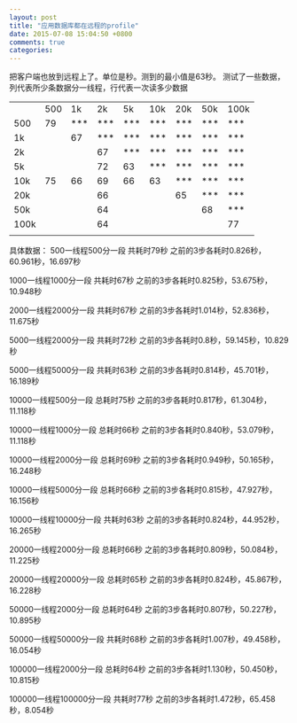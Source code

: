 ```yaml
---
layout: post
title: "应用数据库都在远程的profile"
date: 2015-07-08 15:04:50 +0800
comments: true
categories: 
---
```


把客户端也放到远程上了。单位是秒。测到的最小值是63秒。
测试了一些数据，列代表所少条数据分一线程，行代表一次读多少数据

<table>
   <tr>
      <td></td>
      <td>500</td>
      <td>1k</td>
      <td>2k</td>
      <td>5k</td>
      <td>10k</td>
      <td>20k</td>
      <td>50k</td>
      <td>100k</td>
   </tr>
   <tr>
      <td>500</td>
      <td>79</td>
      <td>***</td>
      <td>***</td>
      <td>***</td>
      <td>***</td>
      <td>***</td>
      <td>***</td>
      <td>***</td>
   </tr>
   <tr>
      <td>1k</td>
      <td></td>
      <td>67</td>
      <td>***</td>
      <td>***</td>
      <td>***</td>
      <td>***</td>
      <td>***</td>
      <td>***</td>
   </tr>
   <tr>
      <td>2k</td>
      <td></td>
      <td></td>
      <td>67</td>
      <td>***</td>
      <td>***</td>
      <td>***</td>
      <td>***</td>
      <td>***</td>
   </tr>
   <tr>
      <td>5k</td>
      <td></td>
      <td></td>
      <td>72</td>
      <td>63</td>
      <td>***</td>
      <td>***</td>
      <td>***</td>
      <td>***</td>
   </tr>
   <tr>
      <td>10k</td>
      <td>75</td>
      <td>66</td>
      <td>69</td>
      <td>66</td>
      <td>63</td>
      <td>***</td>
      <td>***</td>
      <td>***</td>
   </tr>
   <tr>
      <td>20k</td>
      <td></td>
      <td></td>
      <td>66</td>
      <td></td>
      <td></td>
      <td>65</td>
      <td>***</td>
      <td>***</td>
   </tr>
   <tr>
      <td>50k</td>
      <td></td>
      <td></td>
      <td>64</td>
      <td></td>
      <td></td>
      <td></td>
      <td>68</td>
      <td>***</td>
   </tr>
   <tr>
      <td>100k</td>
      <td></td>
      <td></td>
      <td>64</td>
      <td></td>
      <td></td>
      <td></td>
      <td></td>
      <td>77</td>
   </tr>
   <tr>
      <td></td>
   </tr>
</table>

具体数据：
500一线程500分一段
共耗时79秒
之前的3步各耗时0.826秒，60.961秒，16.697秒

1000一线程1000分一段
共耗时67秒
之前的3步各耗时0.825秒，53.675秒，10.948秒

2000一线程2000分一段
共耗时67秒
之前的3步各耗时1.014秒，52.836秒，11.675秒

5000一线程2000分一段
共耗时72秒
之前的3步各耗时0.8秒，59.145秒，10.829秒

5000一线程5000分一段
共耗时63秒
之前的3步各耗时0.814秒，45.701秒，16.189秒

10000一线程500分一段
总耗时75秒
之前的3步各耗时0.817秒，61.304秒，11.118秒

10000一线程1000分一段
总耗时66秒
之前的3步各耗时0.840秒，53.079秒，11.118秒

10000一线程2000分一段
总耗时69秒
之前的3步各耗时0.949秒，50.165秒，16.248秒

10000一线程5000分一段
总耗时66秒
之前的3步各耗时0.815秒，47.927秒，16.156秒

10000一线程10000分一段
共耗时63秒
之前的3步各耗时0.824秒，44.952秒，16.265秒

20000一线程2000分一段
总耗时66秒
之前的3步各耗时0.809秒，50.084秒，11.225秒

20000一线程20000分一段
总耗时65秒
之前的3步各耗时0.824秒，45.867秒，16.228秒

50000一线程2000分一段
总耗时64秒
之前的3步各耗时0.807秒，50.227秒，10.895秒

50000一线程50000分一段
共耗时68秒
之前的3步各耗时1.007秒，49.458秒，16.054秒


100000一线程2000分一段
总耗时64秒
之前的3步各耗时1.130秒，50.450秒，10.815秒

100000一线程100000分一段
共耗时77秒
之前的3步各耗时1.472秒，65.458秒，8.054秒